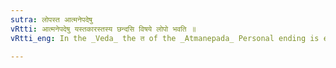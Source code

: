 ```yaml
---
sutra: लोपस्त आत्मनेपदेषु
vRtti: आत्मनेपदेषु यस्तकारस्तस्य छन्दसि विषये लोपो भवति ॥
vRtti_eng: In the _Veda_ the त of the _Atmanepada_ Personal ending is elided.

---
```

